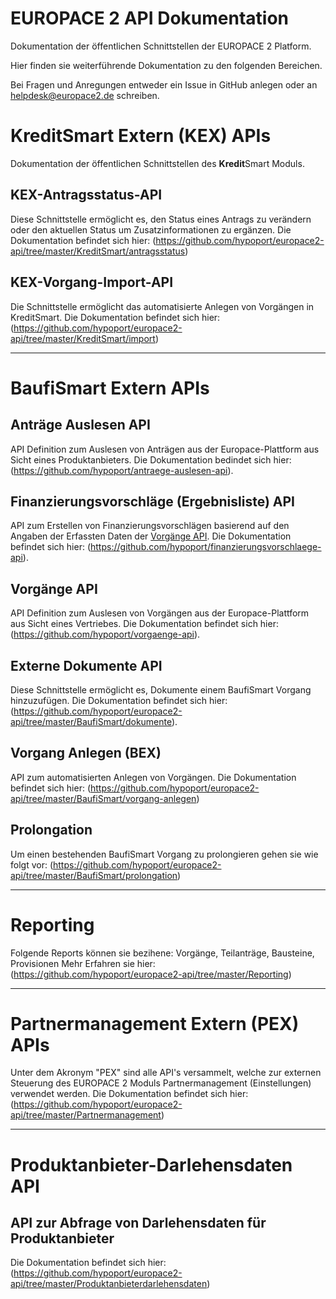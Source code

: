EUROPACE 2 API Dokumentation
============================

Dokumentation der öffentlichen Schnittstellen der EUROPACE 2 Platform.

Hier finden sie weiterführende Dokumentation zu den folgenden Bereichen.

Bei Fragen und Anregungen entweder ein Issue in GitHub anlegen oder an [helpdesk@europace2.de](mailto:helpdesk@europace2.de) schreiben.

# KreditSmart Extern (KEX) APIs
Dokumentation der öffentlichen Schnittstellen des **Kredit**Smart Moduls.

## KEX-Antragsstatus-API
Diese Schnittstelle ermöglicht es, den Status eines Antrags zu verändern oder den aktuellen Status um Zusatzinformationen zu ergänzen.
Die Dokumentation befindet sich hier: (https://github.com/hypoport/europace2-api/tree/master/KreditSmart/antragsstatus)

## KEX-Vorgang-Import-API
Die Schnittstelle ermöglicht das automatisierte Anlegen von Vorgängen in KreditSmart.
Die Dokumentation befindet sich hier: (https://github.com/hypoport/europace2-api/tree/master/KreditSmart/import)

---

# BaufiSmart Extern APIs

## Anträge Auslesen API
API Definition zum Auslesen von Anträgen aus der Europace-Plattform aus Sicht eines Produktanbieters.
Die Dokumentation bedindet sich hier:  (https://github.com/hypoport/antraege-auslesen-api).

## Finanzierungsvorschläge (Ergebnisliste) API
API zum Erstellen von Finanzierungsvorschlägen basierend auf den Angaben der Erfassten Daten der [Vorgänge API](https://github.com/hypoport/europace2-api/tree/master/BaufiSmart/vorgaenge-api).
Die Dokumentation befindet sich hier:  (https://github.com/hypoport/finanzierungsvorschlaege-api).

## Vorgänge API
API Definition zum Auslesen von Vorgängen aus der Europace-Plattform aus Sicht eines Vertriebes.
Die Dokumentation befindet sich hier:  (https://github.com/hypoport/vorgaenge-api).

## Externe Dokumente API
Diese Schnittstelle ermöglicht es, Dokumente einem BaufiSmart Vorgang hinzuzufügen.
Die Dokumentation befindet sich hier:  (https://github.com/hypoport/europace2-api/tree/master/BaufiSmart/dokumente).

## Vorgang Anlegen (BEX)
API zum automatisierten Anlegen von Vorgängen.
Die Dokumentation befindet sich hier: (https://github.com/hypoport/europace2-api/tree/master/BaufiSmart/vorgang-anlegen)

## Prolongation

Um einen bestehenden BaufiSmart Vorgang zu prolongieren gehen sie wie folgt vor: (https://github.com/hypoport/europace2-api/tree/master/BaufiSmart/prolongation)

---

# Reporting
Folgende Reports können sie bezihene: Vorgänge, Teilanträge, Bausteine, Provisionen
Mehr Erfahren sie hier: (https://github.com/hypoport/europace2-api/tree/master/Reporting)

---

# Partnermanagement Extern (PEX) APIs
 Unter dem Akronym "PEX" sind alle API's versammelt, welche zur externen Steuerung des EUROPACE 2 Moduls Partnermanagement (Einstellungen) verwendet werden.
Die Dokumentation befindet sich hier: (https://github.com/hypoport/europace2-api/tree/master/Partnermanagement)

---

# Produktanbieter-Darlehensdaten API
## API zur Abfrage von Darlehensdaten für Produktanbieter
Die Dokumentation befindet sich hier: (https://github.com/hypoport/europace2-api/tree/master/Produktanbieterdarlehensdaten)
